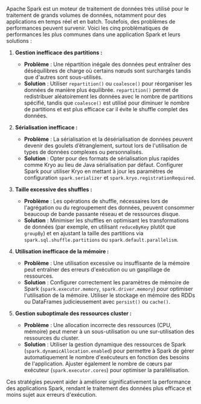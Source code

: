 Apache Spark est un moteur de traitement de données très utilisé pour le traitement de grands volumes de données, notamment pour des applications en temps réel et en batch. Toutefois, des problèmes de performances peuvent survenir. Voici les cinq problématiques de performances les plus communes dans une application Spark et leurs solutions :

1. **Gestion inefficace des partitions :**
   - **Problème** : Une répartition inégale des données peut entraîner des déséquilibres de charge où certains nœuds sont surchargés tandis que d'autres sont sous-utilisés.
   - **Solution** : Utiliser `repartition()` ou `coalesce()` pour réorganiser les données de manière plus équilibrée. `repartition()` permet de redistribuer aléatoirement les données avec le nombre de partitions spécifié, tandis que `coalesce()` est utilisé pour diminuer le nombre de partitions et est plus efficace car il évite le shuffle complet des données.

2. **Sérialisation inefficace :**
   - **Problème** : La sérialisation et la désérialisation de données peuvent devenir des goulets d’étranglement, surtout lors de l'utilisation de types de données complexes ou personnalisés.
   - **Solution** : Opter pour des formats de sérialisation plus rapides comme Kryo au lieu de Java sérialisation par défaut. Configurer Spark pour utiliser Kryo en mettant à jour les paramètres de configuration `spark.serializer` et `spark.kryo.registrationRequired`.

3. **Taille excessive des shuffles :**
   - **Problème** : Les opérations de shuffle, nécessaires lors de l'agrégation ou du regroupement des données, peuvent consommer beaucoup de bande passante réseau et de ressources disque.
   - **Solution** : Minimiser les shuffles en optimisant les transformations de données (par exemple, en utilisant `reduceByKey` plutôt que `groupBy`) et en ajustant la taille des partitions via `spark.sql.shuffle.partitions` ou `spark.default.parallelism`.

4. **Utilisation inefficace de la mémoire :**
   - **Problème** : Une utilisation excessive ou insuffisante de la mémoire peut entraîner des erreurs d'exécution ou un gaspillage de ressources.
   - **Solution** : Configurer correctement les paramètres de mémoire de Spark (`spark.executor.memory`, `spark.driver.memory`) pour optimiser l'utilisation de la mémoire. Utiliser le stockage en mémoire des RDDs ou DataFrames judicieusement avec `persist()` ou `cache()`.

5. **Gestion suboptimale des ressources cluster :**
   - **Problème** : Une allocation incorrecte des ressources (CPU, mémoire) peut mener à un sous-utilisation ou une sur-utilisation des ressources du cluster.
   - **Solution** : Utiliser la gestion dynamique des ressources de Spark (`spark.dynamicAllocation.enabled`) pour permettre à Spark de gérer automatiquement le nombre d'exécuteurs en fonction des besoins de l'application. Ajuster également le nombre de cœurs par exécuteur (`spark.executor.cores`) pour optimiser la parallélisation.

Ces stratégies peuvent aider à améliorer significativement la performance des applications Spark, rendant le traitement des données plus efficace et moins sujet aux erreurs d'exécution.